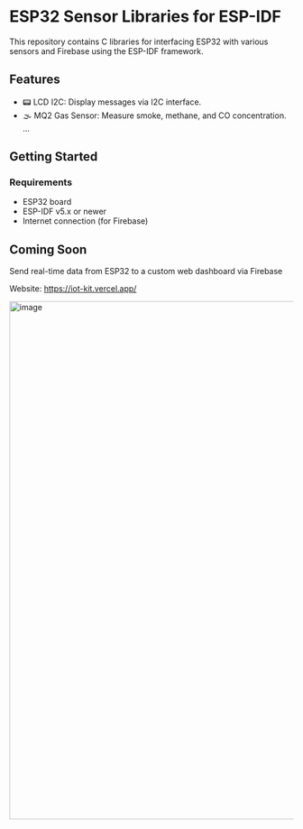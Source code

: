 # ESP32 Sensor Libraries for ESP-IDF

This repository contains C libraries for interfacing ESP32 with various sensors and Firebase using the ESP-IDF framework.

## Features

- 📟 LCD I2C: Display messages via I2C interface.
- 🌫️ MQ2 Gas Sensor: Measure smoke, methane, and CO concentration.
...
## Getting Started

### Requirements

- ESP32 board
- ESP-IDF v5.x or newer
- Internet connection (for Firebase)

## Coming Soon
Send real-time data from ESP32 to a custom web dashboard via Firebase

Website: https://iot-kit.vercel.app/

<img width="1890" height="919" alt="image" src="https://github.com/user-attachments/assets/05b4a192-768b-4d51-9388-c8e1ad18039d" />
